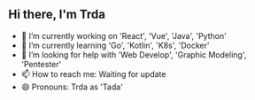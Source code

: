 ## Hi there, I'm Trda

- 🔭 I’m currently working on 'React', 'Vue', 'Java', 'Python'
- 🌱 I’m currently learning 'Go', 'Kotlin', 'K8s', 'Docker'
- 🤔 I’m looking for help with 'Web Develop', 'Graphic Modeling', 'Pentester'
- 📫 How to reach me: Waiting for update
- 😄 Pronouns: Trda as 'Tada'




